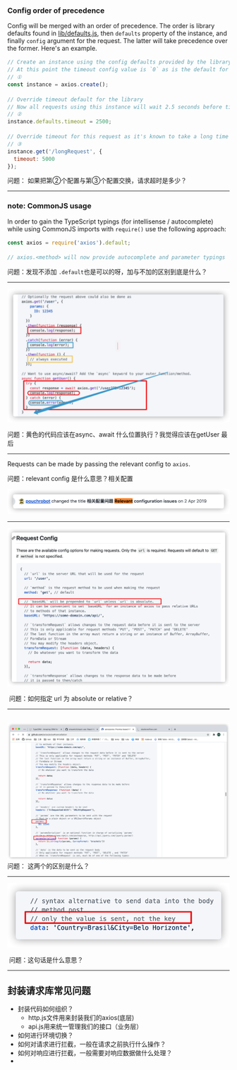 

### Config order of precedence

Config will be merged with an order of precedence. The order is library defaults found in [lib/defaults.js](https://github.com/axios/axios/blob/master/lib/defaults.js#L28), then `defaults` property of the instance, and finally `config` argument for the request. The latter will take precedence over the former. Here's an example.

```javascript
// Create an instance using the config defaults provided by the library
// At this point the timeout config value is `0` as is the default for the library
// ①
const instance = axios.create();

// Override timeout default for the library
// Now all requests using this instance will wait 2.5 seconds before timing out
// ②
instance.defaults.timeout = 2500;

// Override timeout for this request as it's known to take a long time
// ③
instance.get('/longRequest', {
  timeout: 5000
});
```

问题： 如果把第②个配置与第③个配置交换，请求超时是多少？

---

### note: CommonJS usage

In order to gain the TypeScript typings (for intellisense / autocomplete) while using CommonJS imports with `require()` use the following approach:

```javascript
const axios = require('axios').default;

// axios.<method> will now provide autocomplete and parameter typings
```

问题：发现不添加 `.default`也是可以的呀，加与不加的区别到底是什么？

---

![image-20200811154917355](https://raw.githubusercontent.com/wojiaofengzhongzhuifeng/iamge-host-2/master/image-20200811154917355.png)

问题：黄色的代码应该在async、await 什么位置执行？我觉得应该在getUser 最后

---

Requests can be made by passing the relevant config to `axios`.

问题：relevant config 是什么意思？相关配置

![image-20200811155422880](https://raw.githubusercontent.com/wojiaofengzhongzhuifeng/iamge-host-2/master/image-20200811155422880.png)

---

![image-20200811155750989](https://raw.githubusercontent.com/wojiaofengzhongzhuifeng/iamge-host-2/master/image-20200811155750989.png)

​	问题：如何指定 url 为 absolute or relative？

---

​	![image-20200811160432765](https://raw.githubusercontent.com/wojiaofengzhongzhuifeng/iamge-host-2/master/image-20200811160432765.png)	问题： 这两个的区别是什么？

---

![image-20200812104220692](https://raw.githubusercontent.com/wojiaofengzhongzhuifeng/iamge-host-2/master/image-20200812104220692.png)

​	问题：这句话是什么意思？

---





## 封装请求库常见问题

- 封装代码如何组织？
  - http.js文件用来封装我们的axios(底层)
  - api.js用来统一管理我们的接口（业务层）
- 如何进行环境切换？
- 如何对请求进行拦截，一般在请求之前执行什么操作？
- 如何对响应进行拦截，一般需要对响应数据做什么处理？
- 